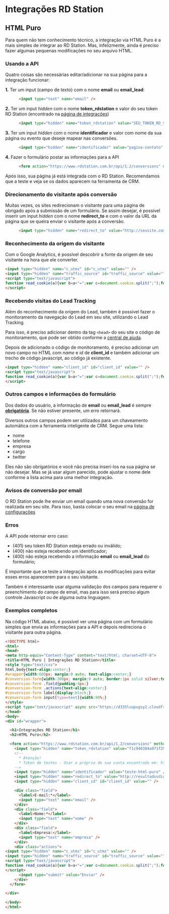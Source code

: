 # Integrações RD Station
## HTML Puro

Para quem não tem conhecimento técnico, a integração via HTML Puro é a mais simples de integrar ao RD Station.
Mas, infelizmente, ainda é preciso fazer algumas pequenas modificações no seu arquivo HTML.

### Usando a API

Quatro coisas são necessárias editar/adicionar na sua página para a integração funcionar:

 <b>1.</b> Ter um input (campo de texto) com o nome <strong>email</strong> ou <strong>email_lead</strong>:

```HTML
      <input type="text" name="email" />
```

 <b>2.</b> Ter um input <em>hidden</em> com o nome <strong>token_rdstation</strong> e valor do seu token RD Station (encontrado na [página de integrações](https://www.rdstation.com.br/integracoes))

```HTML
      <input type="hidden" name="token_rdstation" value="SEU_TOKEN_RD_STATION" />
```

 <b>3.</b> Ter um input <em>hidden</em> com o nome <strong>identificador</strong> e valor com nome da sua página ou evento que deseje mapear nas conversões.

```HTML
      <input type="hidden" name="identificador" value="pagina-contato" />
```

 <b>4.</b> Fazer o formulário postar as informações para a API

```HTML
      <form action="https://www.rdstation.com.br/api/1.2/conversions" method="POST">
```

Após isso, sua página já está integrada com o RD Station.
Recomendamos que a teste e veja se os dados aparecem na ferramenta de CRM.

### Direcionamento do visitante após conversão

Muitas vezes, os sites redirecionam o visitante para uma página de obrigado após a submissão de um formulário.
Se assim desejar, é possível inserir um input <em>hidden</em> com o nome <strong>redirect_to</strong> e com o valor da URL da página que se queira enviar o visitante após a conversão.

```HTML
      <input type="hidden" name="redirect_to" value="http://seusite.com.br/obrigado/" />
```

### Reconhecimento da origem do visitante

Com o Google Analytics, é possível descobrir a fonte da origem de seu visitante na hora que ele converter.

```HTML
<input type="hidden" name="c_utmz" id="c_utmz" value="" />
<input type="hidden" name="traffic_source" id="traffic_source" value="" />
<script type="text/javascript">
function read_cookie(a){var b=a+"=";var c=document.cookie.split(";");for(var d=0;d<c.length;d++){var e=c[d];while(e.charAt(0)==" ")e=e.substring(1,e.length);if(e.indexOf(b)==0){return e.substring(b.length,e.length)}}return null}try{document.getElementById("c_utmz").value=read_cookie("__utmz"); document.getElementById("traffic_source").value=read_cookie("__trf.src");}catch(err){}
</script>
```

### Recebendo visitas do Lead Tracking

Além do reconhecimento da origem do Lead, também é possível fazer o monitoramento da navegação do Lead em seu site, utilizando o Lead Tracking.

Para isso, é preciso adicionar dentro da tag `<head>` do seu site o código de monitoramento, que pode ser obtido conforme a [central de ajuda](http://ajuda.rdstation.com.br/hc/pt-br/articles/205133846-Como-instalar-o-C%C3%B3digo-de-Monitoramento-do-RD-Station-em-meu-site-).

Depois de adicionado o código de monitoramento, é preciso adicionar um novo campo no HTML com *name* e *id* de **client_id** e também adicionar um trecho de código javascript, ao código já existente.

```HTML
<input type="hidden" name="client_id" id="client_id" value="" />
<script type="text/javascript">
function read_cookie(a){var b=a+"=";var c=document.cookie.split(";");for(var d=0;d<c.length;d++){var e=c[d];while(e.charAt(0)==" ")e=e.substring(1,e.length);if(e.indexOf(b)==0){return e.substring(b.length,e.length)}}return null}try{document.getElementById("c_utmz").value=read_cookie("__utmz");document.getElementById("traffic_source").value=read_cookie("__trf.src");document.getElementById("client_id").value=JSON.parse(decodeURIComponent(read_cookie("rdtrk"))).id}catch(err){}
</script>
```

### Outros campos e informações do formulário

Dos dados do usuário, a informação de <strong>email</strong> ou <strong>email_lead</strong> é sempre <u><strong>obrigatória</strong></u>. Se não estiver presente, um erro retornará.

Diversos outros campos podem ser utilizados para um chaveamento automática com a ferramenta inteligente de CRM.
Segue uma lista:
<ul><li>nome</li><li>telefone</li><li>empresa</li><li>cargo</li><li>twitter</li></ul>
Eles não são obrigatórios e você não precisa inserí-los na sua página se não desejar. Mas se já usar algum parecido, pode ajustar o nome dele conforme a lista acima para uma melhor integração.

### Avisos de conversão por email

O RD Station pode lhe enviar um email quando uma nova conversão for realizada em seu site.
Para isso, basta colocar o seu email na [página de configurações](https://www.rdstation.com.br/configuracoes)

### Erros

A API pode retornar erro caso:
 - (401) seu token RD Station esteja errado ou inválido;
 - (400) não esteja recebendo um identificador;
 - (400) não esteja recebendo a informação <strong>email</strong> ou <strong>email_lead</strong> do formulário;

É importante que se teste a integração após as modificações para evitar esses erros aparecerem para o seu visitante.

Também é interessante usar alguma validação dos campos para requerer o preenchimento do campo de email, mas para isso será preciso algum controle Javascript ou de alguma outra linguagem.

### Exemplos completos

Na código HTML abaixo, é possível ver uma página com um formulário simples que envia as informações para a API e depois redireciona o visitante para outra página.


```HTML
<!DOCTYPE html>
<html>
<head>
<meta http-equiv="Content-Type" content="text/html; charset=UTF-8">
<title>HTML Puro | Integrações RD Station</title>
<style type="text/css">
html,body{text-align:center;}
#wrapper{width:600px; margin:0 auto; text-align:center;}
#conversion-form{width:300px; margin:0 auto; border:1px solid silver;text-align:left;}
#conversion-form .field{padding:4px;}
#conversion-form .actions{text-align:center;}
#conversion-form label{display:block;}
#conversion-form input[type=text]{width:90%;}
</style>
<script type="text/javascript" async src="https://d335luupugsy2.cloudfront.net/js/loader-scripts/ABC123-loader.js" ></script>
</head>
<body>
<div id="wrapper">

  <h1>Integrações RD Station</h1>
  <h2>HTML Puro</h2>

  <form action="https://www.rdstation.com.br/api/1.2/conversions" method="POST">
    <input type="hidden" name="token_rdstation" value="f1c940384a971f2982c61a5e5f11e6b9" />
    <!--
      * Atenção!
      * Token de testes - Usar o próprio de sua conta encontrado em: https://www.rdstation.com.br/docs/api
    -->
    <input type="hidden" name="identificador" value="teste-html-puro" />
    <input type="hidden" name="redirect_to" value="http://resultadosdigitais.com.br" />
    <input type="hidden" name="client_id" id="client_id" value="" />

    <div class="field">
      <label>E-mail:*</label>
      <input type="text" name="email" />
    </div>
    <div class="field">
      <label>Nome:*</label>
      <input type="text" name="nome" />
    </div>
    <div class="field">
      <label>Empresa:</label>
      <input type="text" name="empresa" />
    </div>
    <div class="actions">
<input type="hidden" name="c_utmz" id="c_utmz" value="" />
<input type="hidden" name="traffic_source" id="traffic_source" value="" />
<script type="text/javascript">
function read_cookie(a){var b=a+"=";var c=document.cookie.split(";");for(var d=0;d<c.length;d++){var e=c[d];while(e.charAt(0)==" ")e=e.substring(1,e.length);if(e.indexOf(b)==0){return e.substring(b.length,e.length)}}return null}try{document.getElementById("c_utmz").value=read_cookie("__utmz"); document.getElementById("traffic_source").value=read_cookie("__trf.src");document.getElementById("client_id").value=JSON.parse(decodeURIComponent(read_cookie("rdtrk"))).id}catch(err){}
</script>
      <input type="submit" value="Enviar" />
    </div>
  </form>

</div>

</body>
</html>

```

